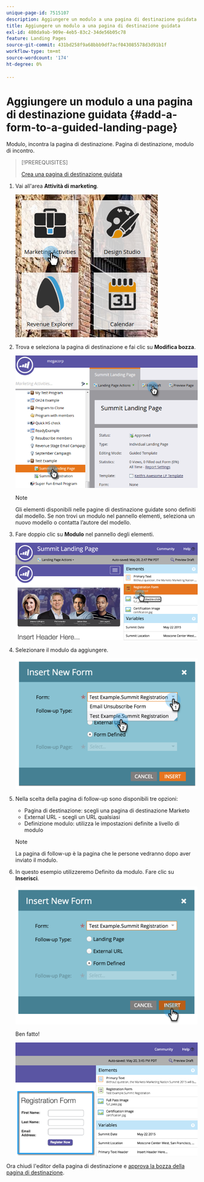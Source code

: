 ```yaml
---
unique-page-id: 7515107
description: Aggiungere un modulo a una pagina di destinazione guidata - Documentazione di Marketo - Documentazione del prodotto
title: Aggiungere un modulo a una pagina di destinazione guidata
exl-id: 480da9ab-909e-4eb5-83c2-34de56b05c78
feature: Landing Pages
source-git-commit: 431bd258f9a68bbb9df7acf043085578d3d91b1f
workflow-type: tm+mt
source-wordcount: '174'
ht-degree: 0%

---
```


# Aggiungere un modulo a una pagina di destinazione guidata {#add-a-form-to-a-guided-landing-page}

Modulo, incontra la pagina di destinazione. Pagina di destinazione, modulo di incontro.

>[!PREREQUISITES]
>
>[Crea una pagina di destinazione guidata](/help/marketo/product-docs/demand-generation/landing-pages/guided-landing-pages/create-a-guided-landing-page.md)

1. Vai all&#39;area **Attività di marketing**.

   ![](assets/one.png)

1. Trova e seleziona la pagina di destinazione e fai clic su **Modifica bozza**.

   ![](assets/two.png)

   >[!NOTE]
   >
   >Gli elementi disponibili nelle pagine di destinazione guidate sono definiti dal modello. Se non trovi un modulo nel pannello elementi, seleziona un nuovo modello o contatta l’autore del modello.

1. Fare doppio clic su **Modulo** nel pannello degli elementi.

   ![](assets/image2015-5-20-15-3a37-3a55.png)

1. Selezionare il modulo da aggiungere.

   ![](assets/image2015-5-20-15-3a44-3a35.png)

1. Nella scelta della pagina di follow-up sono disponibili tre opzioni:

   * Pagina di destinazione: scegli una pagina di destinazione Marketo
   * External URL - scegli un URL qualsiasi
   * Definizione modulo: utilizza le impostazioni definite a livello di modulo

   >[!NOTE]
   >
   >La pagina di follow-up è la pagina che le persone vedranno dopo aver inviato il modulo.

1. In questo esempio utilizzeremo Definito da modulo. Fare clic su **Inserisci**.

   ![](assets/image2015-5-20-15-3a46-3a55.png)

   Ben fatto!

   ![](assets/image2015-5-20-15-3a45-3a45.png)

Ora chiudi l&#39;editor della pagina di destinazione e [approva la bozza della pagina di destinazione](/help/marketo/product-docs/demand-generation/landing-pages/understanding-landing-pages/approve-unapprove-or-delete-a-landing-page.md).
